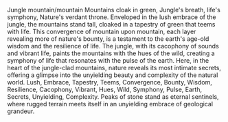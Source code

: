 Jungle mountain/mountain
Mountains cloak in green,
Jungle's breath, life's symphony,
Nature's verdant throne.
Enveloped in the lush embrace of the jungle, the mountains stand tall, cloaked in a tapestry of green that teems with life. This convergence of mountain upon mountain, each layer revealing more of nature's bounty, is a testament to the earth's age-old wisdom and the resilience of life. The jungle, with its cacophony of sounds and vibrant life, paints the mountains with the hues of the wild, creating a symphony of life that resonates with the pulse of the earth. Here, in the heart of the jungle-clad mountains, nature reveals its most intimate secrets, offering a glimpse into the unyielding beauty and complexity of the natural world.
Lush, Embrace, Tapestry, Teems, Convergence, Bounty, Wisdom, Resilience, Cacophony, Vibrant, Hues, Wild, Symphony, Pulse, Earth, Secrets, Unyielding, Complexity.
Peaks of stone stand as eternal sentinels, where rugged terrain meets itself in an unyielding embrace of geological grandeur.